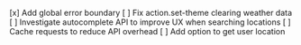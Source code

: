 [x] Add global error boundary
[ ] Fix action.set-theme clearing weather data
[ ] Investigate autocomplete API to improve UX when searching locations
[ ] Cache requests to reduce API overhead
[ ] Add option to get user location
